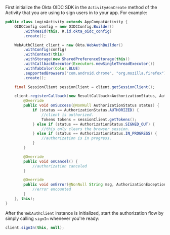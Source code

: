 First initialize the Okta OIDC SDK in the `Activity#onCreate` method of the Activity that you are using to sign users in to your app. For example:

```java
public class LoginActivity extends AppCompatActivity {
    OIDCConfig config = new OIDCConfig.Builder()
        .withResId(this, R.id.okta_oidc_config)
        .create();

    WebAuthClient client = new Okta.WebAuthBuilder()
        .withConfig(config)
        .withContext(this)
        .withStorage(new SharedPreferenceStorage(this))
        .withCallbackExecutor(Executors.newSingleThreadExecutor())
        .withTabColor(Color.BLUE)
        .supportedBrowsers("com.android.chrome", "org.mozilla.firefox")
        .create();

    final SessionClient sessionClient = client.getSessionClient();

    client.registerCallback(new ResultCallback<AuthorizationStatus, AuthorizationException>() {
        @Override
        public void onSuccess(@NonNull AuthorizationStatus status) {
            if (status == AuthorizationStatus.AUTHORIZED) {
                //client is authorized.
                Tokens tokens = sessionClient.getTokens();
            } else if (status == AuthorizationStatus.SIGNED_OUT) {
                //this only clears the browser session.
            } else if (status == AuthorizationStatus.IN_PROGRESS) {
                //authorization is in progress.
            }
        }

        @Override
        public void onCancel() {
            //authorization canceled
        }

        @Override
        public void onError(@NonNull String msg, AuthorizationException error) {
            //error encounted
        }
    }, this);
}
```

After the `WebAuthClient` instance is initialized, start the authorization flow by simply calling `signIn` whenever you're ready:

```java
client.signIn(this, null);
```

